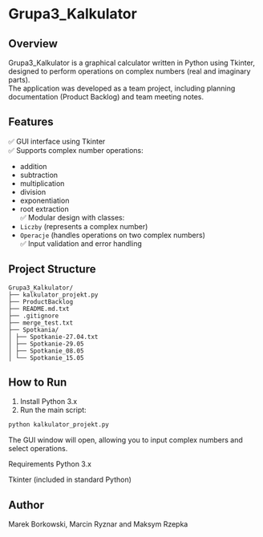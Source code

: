 # Grupa3_Kalkulator

## Overview
Grupa3_Kalkulator is a graphical calculator written in Python using Tkinter, designed to perform operations on complex numbers (real and imaginary parts).  
The application was developed as a team project, including planning documentation (Product Backlog) and team meeting notes.

## Features
✅ GUI interface using Tkinter  
✅ Supports complex number operations:
- addition
- subtraction
- multiplication
- division
- exponentiation
- root extraction  
✅ Modular design with classes:
- `Liczby` (represents a complex number)
- `Operacje` (handles operations on two complex numbers)  
✅ Input validation and error handling

## Project Structure
```
Grupa3_Kalkulator/
├── kalkulator_projekt.py
├── ProductBacklog
├── README.md.txt
├── .gitignore
├── merge_test.txt
├── Spotkania/
│ ├── Spotkanie-27.04.txt
│ ├── Spotkanie-29.05
│ ├── Spotkanie_08.05
│ └── Spotkanie_15.05
```
## How to Run
1. Install Python 3.x
2. Run the main script:
```bash
python kalkulator_projekt.py
```
The GUI window will open, allowing you to input complex numbers and select operations.

Requirements
Python 3.x

Tkinter (included in standard Python)

## Author
Marek Borkowski, Marcin Ryznar and Maksym Rzepka
